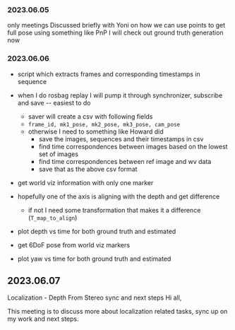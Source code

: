 ### 2023.06.05
only meetings
Discussed briefly with Yoni on how we can use points to get full pose
using something like PnP
I will check out ground truth generation now 


### 2023.06.06

- script which extracts frames and corresponding timestamps in sequence
- when I do rosbag replay I will pump it through synchronizer, subscribe and save -- easiest to do 
	- saver will create a csv with following fields
	- `frame_id, mk1_pose, mk2_pose, mk3_pose, cam_pose`
	- otherwise I need to something like Howard did 
		- save the images, sequences and their timestamps in csv
		- find time correspondences between images based on the lowest set of images
		- find time correspondences between ref image and wv data
		- save that as the above csv format

- get world viz information with only one marker
- hopefully one of the axis is aligning with the depth and get difference 
	- if not I need some transformation that makes it a difference (`T_map_to_align`)
- plot depth vs time for both ground truth and estimated

- get 6DoF pose from world viz markers 
- plot yaw vs time for both ground truth and estimated


## 2023.06.07

Localization - Depth From Stereo sync and next steps
Hi all, 

This meeting is to discuss more about localization related tasks, sync up on my work and next steps.